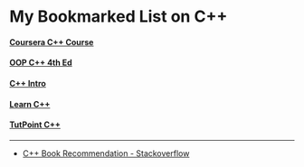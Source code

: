 # My Bookmarked List on C++

#### [Coursera C++ Course](https://www.coursera.org/learn/c-plus-plus-a)


#### [OOP C++ 4th Ed](http://fac.ksu.edu.sa/sites/default/files/ObjectOrientedProgramminginC4thEdition.pdf)

#### [C++ Intro](https://www.codesdope.com/cpp-introduction/)

#### [Learn C++](http://www.learncpp.com/)

#### [TutPoint C++](https://www.tutorialspoint.com/cplusplus/)

---
* [C++ Book Recommendation - Stackoverflow](https://stackoverflow.com/questions/388242/the-definitive-c-book-guide-and-list)
